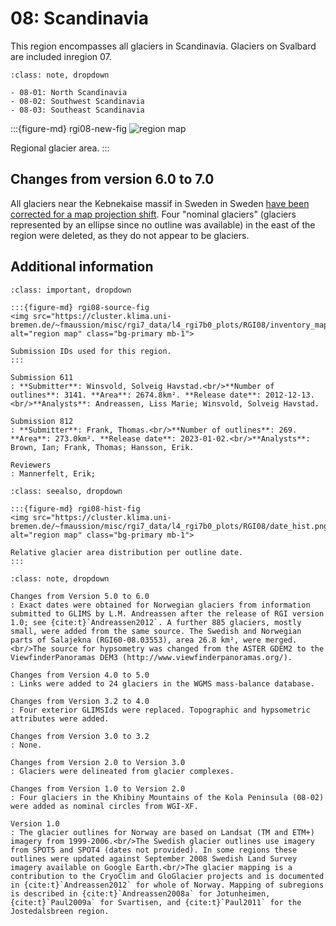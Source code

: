 # 08: Scandinavia

This region encompasses all glaciers in Scandinavia. Glaciers on Svalbard are included inregion 07.

```{admonition} Subregions
:class: note, dropdown

- 08-01: North Scandinavia
- 08-02: Southwest Scandinavia
- 08-03: Southeast Scandinavia

```


:::{figure-md} rgi08-new-fig
<img src="https://cluster.klima.uni-bremen.de/~fmaussion/misc/rgi7_data/l4_rgi7b0_plots/RGI08/isrgi6_map.jpeg" alt="region map" class="bg-primary mb-1">

Regional glacier area.
:::

## Changes from version 6.0 to 7.0

All glaciers near the Kebnekaise massif in Sweden in Sweden [have been corrected for a map projection shift](https://github.com/GLIMS-RGI/rgi7_scripts/issues/36). Four "nominal glaciers" (glaciers represented by an ellipse since no outline was available) in the east of the region were deleted, as they do not appear to be glaciers.

## Additional information 

```{admonition} Data sources and analysts
:class: important, dropdown

:::{figure-md} rgi08-source-fig
<img src="https://cluster.klima.uni-bremen.de/~fmaussion/misc/rgi7_data/l4_rgi7b0_plots/RGI08/inventory_map.jpeg" alt="region map" class="bg-primary mb-1">

Submission IDs used for this region.
:::

Submission 611
: **Submitter**: Winsvold, Solveig Havstad.<br/>**Number of outlines**: 3141. **Area**: 2674.8km². **Release date**: 2012-12-13.<br/>**Analysts**: Andreassen, Liss Marie; Winsvold, Solveig Havstad.

Submission 812
: **Submitter**: Frank, Thomas.<br/>**Number of outlines**: 269. **Area**: 273.0km². **Release date**: 2023-01-02.<br/>**Analysts**: Brown, Ian; Frank, Thomas; Hansson, Erik.

Reviewers
: Mannerfelt, Erik;

```

```{admonition} Outlines date distribution
:class: seealso, dropdown

:::{figure-md} rgi08-hist-fig
<img src="https://cluster.klima.uni-bremen.de/~fmaussion/misc/rgi7_data/l4_rgi7b0_plots/RGI08/date_hist.png" alt="region map" class="bg-primary mb-1">

Relative glacier area distribution per outline date.
:::

```

```{admonition} Version history
:class: note, dropdown

Changes from Version 5.0 to 6.0
: Exact dates were obtained for Norwegian glaciers from information submitted to GLIMS by L.M. Andreassen after the release of RGI version 1.0; see {cite:t}`Andreassen2012`. A further 885 glaciers, mostly small, were added from the same source. The Swedish and Norwegian parts of Salajekna (RGI60-08.03553), area 26.8 km², were merged.<br/>The source for hypsometry was changed from the ASTER GDEM2 to the ViewfinderPanoramas DEM3 (http://www.viewfinderpanoramas.org/).

Changes from Version 4.0 to 5.0
: Links were added to 24 glaciers in the WGMS mass-balance database.

Changes from Version 3.2 to 4.0
: Four exterior GLIMSIds were replaced. Topographic and hypsometric attributes were added.

Changes from Version 3.0 to 3.2
: None.

Changes from Version 2.0 to Version 3.0
: Glaciers were delineated from glacier complexes.

Changes from Version 1.0 to Version 2.0
: Four glaciers in the Khibiny Mountains of the Kola Peninsula (08-02) were added as nominal circles from WGI-XF.

Version 1.0
: The glacier outlines for Norway are based on Landsat (TM and ETM+) imagery from 1999-2006.<br/>The Swedish glacier outlines use imagery from SPOT5 and SPOT4 (dates not provided). In some regions these outlines were updated against September 2008 Swedish Land Survey imagery available on Google Earth.<br/>The glacier mapping is a contribution to the CryoClim and GloGlacier projects and is documented in {cite:t}`Andreassen2012` for whole of Norway. Mapping of subregions is described in {cite:t}`Andreassen2008a` for Jotunheimen, {cite:t}`Paul2009a` for Svartisen, and {cite:t}`Paul2011` for the Jostedalsbreen region.

```